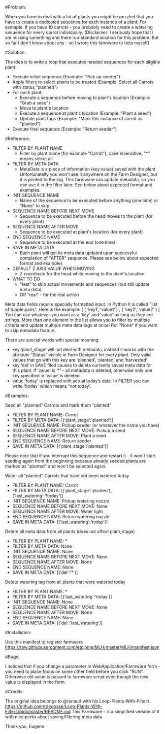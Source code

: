 #Problem:

When you have to deal with a lot of plants you might be puzzled that you have to create a dedicated sequence for each
instance of a plant. For exmaple: if you have 10 carrots - you probably need to create a watering sequence for every carrot
individually. (Disclaimer: I seriously hope that I am missing something and there is a standard solution for this
problem. But so far I don't know about any - so I wrote this farmware to help myself)

#Solution:

The idea is to write a loop that executes needed sequences for each eligible plant.
- Execute initial sequence                                  (Example: "Pick up seeder")
- Apply filters to select plants to be treated       		(Example: Select all Carrots with status "planned")
- For each plant:
    - Execute a sequence before moving to plant's location  (Example: "Grab a seed")
    - Move to plant's location
    - Execute a sequence at plant's location                (Example: "Plant a seed")
    - Update plant tags 	                                (Example: "Mark this instance of carrot as "planted")
- Execute final sequence                                    (Example: "Return seeder")

#Reference:

- FILTER BY PLANT NAME
    - Filter by plant name (for example "Carrot"), case insensitive, "*" means select all
- FILTER BY META DATA
    - MetaData is a piece of information (key:value) saved with the plant. Unfortunatelly you won't see it anywhere on
    the Farm Designer, but it is printed to the log. This farmware can update metadata, so you can use it in the
    filter later. See below about expected format and examples.
- INIT SEQUENCE NAME
    - Name of the sequence to be executed before anything (one time) or "None" to skip
- SEQUENCE NAME BEFORE NEXT MOVE
    - Sequence to be executed before the head moves to the plant (for every plant)
- SEQUENCE NAME AFTER MOVE
    - Sequence to be executed at plant's location (for every plant)
- END SEQUENCE NAME
    - Sequence to be executed at the end (one time)
- SAVE IN META DATA
    - Each plant will get its meta data updated upon successful completion of "AFTER" sequence. Please see below about
    expected format and examples
- DEFAULT Z AXIS VALUE WHEN MOVING
    - Z coordinate for the head while moving to the plant's location
- WHAT TO DO
    - "test" to skip actual movements and sequences (but still update meta data)
    - OR "real" - for the real action

Meta data fields require specially formatted input. In Python it is called "list of tupple pairs". Here is the example:
[ ( ‘key1’, ‘value1’ ) , ( ‘key2’, ‘value2’ ) ]
You can use whatever you want as a ‘key' and ‘value’ as long as they are strings.
More than one element in the list allows you to filter by multiple criteria and update multiple meta data tags at once!
Put "None" if you want to skip metadata feature.

There are special words with special meaning:
- key ‘plant_stage’ will not deal with metadata, instead it works with the attribute “Status” visible
in Farm Designer for every plant. Only valid values that go with this key are ‘planned’, ‘planted’ and ‘harvested’
- key ‘del’ in SAVE filed causes to delete currently saved meta data for this plant. If ‘value' is ‘*’ - all metadata is
deleted, otherwise only one key specified in ‘value’ is deleted
- value ‘today’ is replaced with actual today’s date. In FILTER you can write ‘!today’ which means “not today’.

#Examples:

Seed all "planned" Carrots and mark them "planted"
- FILTER BY PLANT NAME:             Carrot
- FILTER BY META DATA:              [('plant_stage':'planned')]
- INIT SEQUENCE NAME:               Pickup seeder  (or whatever the name you have)
- SEQUENCE NAME BEFORE NEXT MOVE:   Pickup a seed
- SEQUENCE NAME AFTER MOVE:         Plant a seed
- END SEQUENCE NAME:                Return seeder
- SAVE IN META DATA:                [('plant_stage':'planted')]

Please note that if you interrupt this sequence and restart it - it won't start seeding again from the beginning becasue
already seeded plants are marked as "planted" and won't be selected again.


Water all "planted" Carrots that have not been watered today
- FILTER BY PLANT NAME:             Carrot
- FILTER BY META DATA:              [('plant_stage':'planted'), ('last_watering':'!today')]
- INIT SEQUENCE NAME:               Pickup watering nozzle
- SEQUENCE NAME BEFORE NEXT MOVE:   None
- SEQUENCE NAME AFTER MOVE:         Water light
- END SEQUENCE NAME:                Return watering nozzle
- SAVE IN META DATA:                [('last_watering':'today')]

Delete all meta data from all plants (does not affect plant_stage)
- FILTER BY PLANT NAME:             *
- FILTER BY META DATA:              None
- INIT SEQUENCE NAME:               None
- SEQUENCE NAME BEFORE NEXT MOVE:   None
- SEQUENCE NAME AFTER MOVE:         None
- END SEQUENCE NAME:                None
- SAVE IN META DATA:                [('del':'*')]

Delete watering tag from all plants that were watered today
- FILTER BY PLANT NAME:             *
- FILTER BY META DATA:              [('last_watering':'today')]
- INIT SEQUENCE NAME:               None
- SEQUENCE NAME BEFORE NEXT MOVE:   None
- SEQUENCE NAME AFTER MOVE:         None
- END SEQUENCE NAME:                None
- SAVE IN META DATA:                [('del':'last_watering')]


#Installation:

Use this manifest to register farmware
https://raw.githubusercontent.com/etcipnja/MLH/master/MLH/manifest.json

#Bugs:

I noticed that if you change a parameter in WebApplication/Farmware form - you need to place focus on some other
field before you click "RUN". Otherwise old value is  passed to farmware script even though the new value
is displayed in the form.


#Credits:

The original idea belongs to @renaud with his Loop-Plants-With-Filters. https://github.com/rdegosse/Loop-Plants-With-Filters/blob/master/README.md
This Farmware - is a simplified version of it with nice perks about saving/filtering meta data

Thank you,
Eugene

